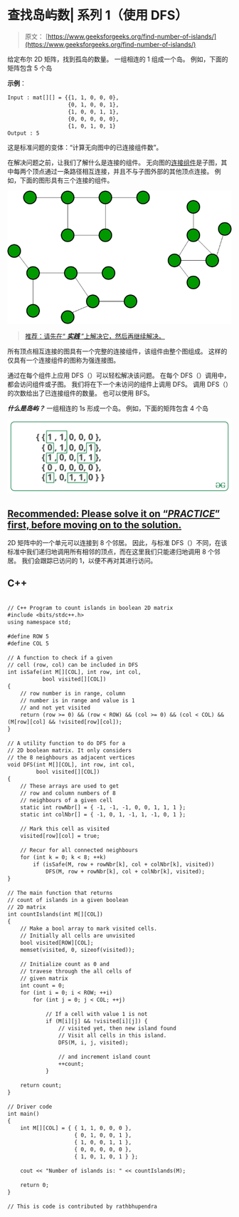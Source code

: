 # 查找岛屿数| 系列 1（使用 DFS）

> 原文： [https://www.geeksforgeeks.org/find-number-of-islands/](https://www.geeksforgeeks.org/find-number-of-islands/)

给定布尔 2D 矩阵，找到孤岛的数量。 一组相连的 1 组成一个岛。 例如，下面的矩阵包含 5 个岛

**示例**：

```
Input : mat[][] = {{1, 1, 0, 0, 0},
                   {0, 1, 0, 0, 1},
                   {1, 0, 0, 1, 1},
                   {0, 0, 0, 0, 0},
                   {1, 0, 1, 0, 1} 
Output : 5

```

这是标准问题的变体：“计算无向图中的已连接组件数”。

在解决问题之前，让我们了解什么是连接的组件。 无向图的[连接组件](https://www.geeksforgeeks.org/connected-components-in-an-undirected-graph/)是子图，其中每两个顶点通过一条路径相互连接，并且不与子图外部的其他顶点连接。
例如，下面的图形具有三个连接的组件。

![](img/6f4d30e79bc2c91466c6c30130582262.png "islands")

> [推荐：请先在“ ***实践*** ”上解决它，然后再继续解决。](https://practice.geeksforgeeks.org/problems/find-the-number-of-islands/1)

所有顶点相互连接的图具有一个完整的连接组件，该组件由整个图组成。 这样的仅具有一个连接组件的图称为强连接图。

通过在每个组件上应用 DFS（）可以轻松解决该问题。 在每个 DFS（）调用中，都会访问组件或子图。 我们将在下一个未访问的组件上调用 DFS。 调用 DFS（）的次数给出了已连接组件的数量。 也可以使用 BFS。

***什么是岛屿？***
一组相连的 1s 形成一个岛。 例如，下面的矩阵包含 4 个岛

![](img/2a05d28ed1645b07877d899f1f5981f1.png)

## [Recommended: Please solve it on “***PRACTICE***” first, before moving on to the solution.](https://practice.geeksforgeeks.org/problems/find-the-number-of-islands/1)

2D 矩阵中的一个单元可以连接到 8 个邻居。 因此，与标准 DFS（）不同，在该标准中我们递归地调用所有相邻的顶点，而在这里我们只能递归地调用 8 个邻居。 我们会跟踪已访问的 1，以便不再对其进行访问。

## C++ 

```

// C++ Program to count islands in boolean 2D matrix 
#include <bits/stdc++.h> 
using namespace std; 

#define ROW 5 
#define COL 5 

// A function to check if a given 
// cell (row, col) can be included in DFS 
int isSafe(int M[][COL], int row, int col, 
           bool visited[][COL]) 
{ 
    // row number is in range, column 
    // number is in range and value is 1 
    // and not yet visited 
    return (row >= 0) && (row < ROW) && (col >= 0) && (col < COL) && (M[row][col] && !visited[row][col]); 
} 

// A utility function to do DFS for a 
// 2D boolean matrix. It only considers 
// the 8 neighbours as adjacent vertices 
void DFS(int M[][COL], int row, int col, 
         bool visited[][COL]) 
{ 
    // These arrays are used to get 
    // row and column numbers of 8 
    // neighbours of a given cell 
    static int rowNbr[] = { -1, -1, -1, 0, 0, 1, 1, 1 }; 
    static int colNbr[] = { -1, 0, 1, -1, 1, -1, 0, 1 }; 

    // Mark this cell as visited 
    visited[row][col] = true; 

    // Recur for all connected neighbours 
    for (int k = 0; k < 8; ++k) 
        if (isSafe(M, row + rowNbr[k], col + colNbr[k], visited)) 
            DFS(M, row + rowNbr[k], col + colNbr[k], visited); 
} 

// The main function that returns 
// count of islands in a given boolean 
// 2D matrix 
int countIslands(int M[][COL]) 
{ 
    // Make a bool array to mark visited cells. 
    // Initially all cells are unvisited 
    bool visited[ROW][COL]; 
    memset(visited, 0, sizeof(visited)); 

    // Initialize count as 0 and 
    // travese through the all cells of 
    // given matrix 
    int count = 0; 
    for (int i = 0; i < ROW; ++i) 
        for (int j = 0; j < COL; ++j) 

            // If a cell with value 1 is not 
            if (M[i][j] && !visited[i][j]) { 
                // visited yet, then new island found 
                // Visit all cells in this island. 
                DFS(M, i, j, visited); 

                // and increment island count 
                ++count; 
            } 

    return count; 
} 

// Driver code 
int main() 
{ 
    int M[][COL] = { { 1, 1, 0, 0, 0 }, 
                     { 0, 1, 0, 0, 1 }, 
                     { 1, 0, 0, 1, 1 }, 
                     { 0, 0, 0, 0, 0 }, 
                     { 1, 0, 1, 0, 1 } }; 

    cout << "Number of islands is: " << countIslands(M); 

    return 0; 
} 

// This is code is contributed by rathbhupendra 

```